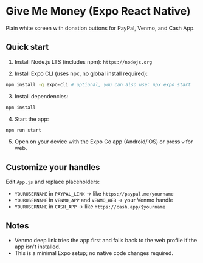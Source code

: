 # Give Me Money (Expo React Native)

Plain white screen with donation buttons for PayPal, Venmo, and Cash App.

## Quick start

1) Install Node.js LTS (includes npm): `https://nodejs.org`

2) Install Expo CLI (uses npx, no global install required):

```bash
npm install -g expo-cli # optional, you can also use: npx expo start
```

3) Install dependencies:

```bash
npm install
```

4) Start the app:

```bash
npm run start
```

5) Open on your device with the Expo Go app (Android/iOS) or press `w` for web.

## Customize your handles

Edit `App.js` and replace placeholders:

- `YOURUSERNAME` in `PAYPAL_LINK` → like `https://paypal.me/yourname`
- `YOURUSERNAME` in `VENMO_APP` and `VENMO_WEB` → your Venmo handle
- `YOURUSERNAME` in `CASH_APP` → like `https://cash.app/$yourname`

## Notes

- Venmo deep link tries the app first and falls back to the web profile if the app isn't installed.
- This is a minimal Expo setup; no native code changes required.


